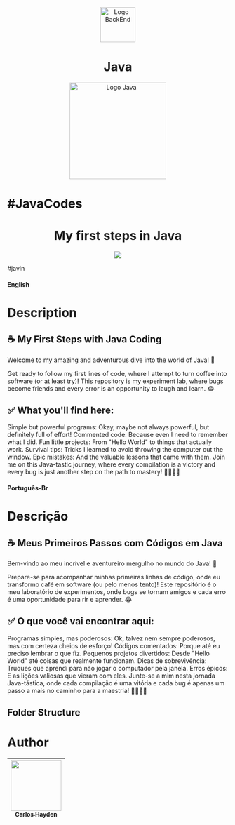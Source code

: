 <div align="center">
<img src="https://hermes.dio.me/tracks/a039b34c-7aa8-4a3d-b765-07c8c837f67a.png" alt="Logo BackEnd" width="80">
<h1>Java</h1>
<img src="https://encrypted-tbn0.gstatic.com/images?q=tbn:ANd9GcSCcxkA70BX5H1N1FFSkncQ-InOpqloUVZLcA&usqp=CAU" alt="Logo Java" width="220">
</div>

# #JavaCodes



<h1 align="center"> My first steps in Java </h1>



<p align="center">
<img src="http://img.shields.io/static/v1?label=STATUS&message=EM%20DESENVOLVIMENTO&color=GREEN&style=for-the-badge"/>
</p>

#javin

#### English 

# Description


## ☕ My First Steps with Java Coding
Welcome to my amazing and adventurous dive into the world of Java! 🌟

Get ready to follow my first lines of code, where I attempt to turn coffee into software (or at least try)! This repository is my experiment lab, where bugs become friends and every error is an opportunity to laugh and learn. 😂

## ✅ What you'll find here:

Simple but powerful programs: Okay, maybe not always powerful, but definitely full of effort!
Commented code: Because even I need to remember what I did.
Fun little projects: From "Hello World" to things that actually work.
Survival tips: Tricks I learned to avoid throwing the computer out the window.
Epic mistakes: And the valuable lessons that came with them.
Join me on this Java-tastic journey, where every compilation is a victory and every bug is just another step on the path to mastery! 🚀👨‍💻✨

#### Português-Br

# Descrição


## ☕ Meus Primeiros Passos com Códigos em Java
Bem-vindo ao meu incrível e aventureiro mergulho no mundo do Java! 🌟

Prepare-se para acompanhar minhas primeiras linhas de código, onde eu transformo café em software (ou pelo menos tento)! Este repositório é o meu laboratório de experimentos, onde bugs se tornam amigos e cada erro é uma oportunidade para rir e aprender. 😂

## ✅ O que você vai encontrar aqui:

Programas simples, mas poderosos: Ok, talvez nem sempre poderosos, mas com certeza cheios de esforço!
Códigos comentados: Porque até eu preciso lembrar o que fiz.
Pequenos projetos divertidos: Desde "Hello World" até coisas que realmente funcionam.
Dicas de sobrevivência: Truques que aprendi para não jogar o computador pela janela.
Erros épicos: E as lições valiosas que vieram com eles.
Junte-se a mim nesta jornada Java-tástica, onde cada compilação é uma vitória e cada bug é apenas um passo a mais no caminho para a maestria! 🚀👨‍💻✨

## Folder Structure





# Author

| [<img src="https://avatars.githubusercontent.com/u/79289647?v=4" width=115><br><sub>Carlos Hayden</sub>](https://github.com/JunhaumHayden) |
| :---: |

